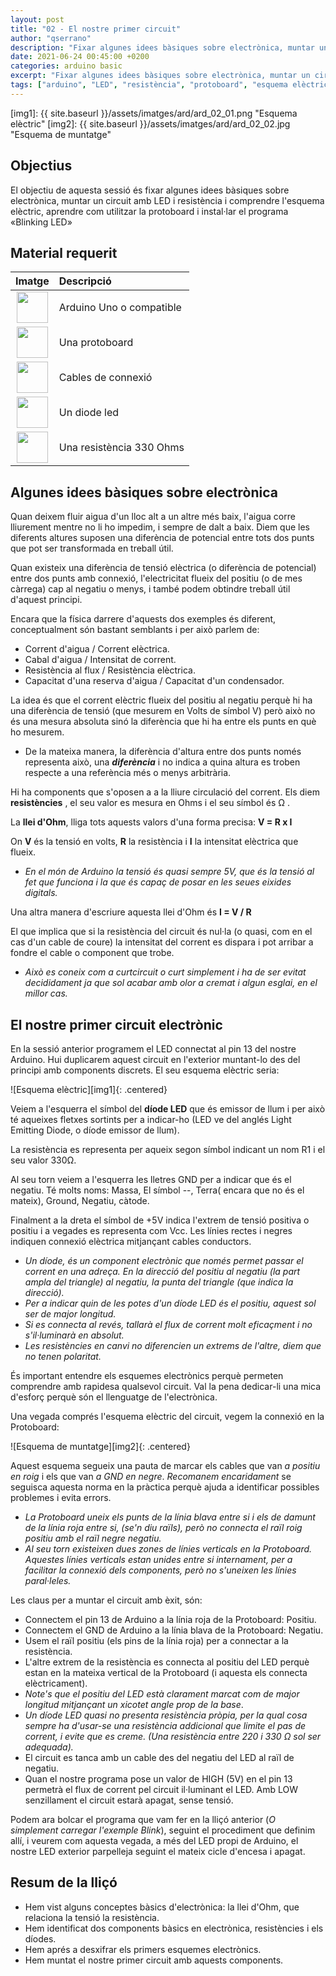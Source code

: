 ```yaml
---
layout: post
title: "02 - El nostre primer circuit"
author: "qserrano"
description: "Fixar algunes idees bàsiques sobre electrònica, muntar un circuit amb LED i resistència i comprendre l'esquema elèctric, aprendre com utilitzar la protoboard i instal·lar el programa «Blinking LED»"
date: 2021-06-24 00:45:00 +0200
categories: arduino basic
excerpt: "Fixar algunes idees bàsiques sobre electrònica, muntar un circuit amb LED i resistència i comprendre l'esquema elèctric, aprendre com utilitzar la protoboard i instal·lar el programa «Blinking LED»"
tags: ["arduino", "LED", "resistència", "protoboard", "esquema elèctric"]
---
```


[img1]: {{ site.baseurl }}/assets/imatges/ard/ard_02_01.png "Esquema elèctric"
[img2]: {{ site.baseurl }}/assets/imatges/ard/ard_02_02.jpg "Esquema de muntatge"

## Objectius

El objectiu de aquesta sessió és fixar algunes idees bàsiques sobre electrònica, muntar un circuit amb LED i resistència i comprendre l'esquema elèctric, aprendre com utilitzar la protoboard i instal·lar el programa «Blinking LED»

## Material requerit

|                                 Imatge                                 | Descripció               |
| :--------------------------------------------------------------------: | :----------------------- |
|   <img src="{{ site.baseurl }}/assets/imatges/mat/mat_unor3.png" width="50" height="50">    | Arduino Uno o compatible |
| <img src="{{ site.baseurl }}/assets/imatges/mat/mat_protoboard.png" width="50" height="50"> | Una protoboard           |
|   <img src="{{ site.baseurl }}/assets/imatges/mat/mat_cables.png" width="50" height="50">   | Cables de connexió       |
|    <img src="{{ site.baseurl }}/assets/imatges/mat/mat_led.png" width="50" height="50">     | Un diode led             |
|  <img src="{{ site.baseurl }}/assets/imatges/mat/mat_resis330.png" width="50" height="50">  | Una resistència 330 Ohms |

## Algunes idees bàsiques sobre electrònica

Quan deixem fluir aigua d'un lloc alt a un altre més baix, l'aigua corre lliurement mentre no li ho impedim, i sempre de dalt a baix. Diem que les diferents altures suposen una diferència de potencial entre tots dos punts que pot ser transformada en treball útil.

Quan existeix una diferència de tensió elèctrica (o diferència de potencial) entre dos punts amb connexió, l'electricitat flueix del positiu (o de mes càrrega) cap al negatiu o menys, i també podem obtindre treball útil d'aquest principi.

Encara que la física darrere d'aquests dos exemples és diferent, conceptualment són bastant semblants i per això parlem de:

- Corrent d'aigua / Corrent elèctrica.
- Cabal d'aigua / Intensitat de corrent.
- Resistència al flux / Resistència elèctrica.
- Capacitat d'una reserva d'aigua / Capacitat d'un condensador.

La idea és que el corrent elèctric flueix del positiu al negatiu perquè hi ha una diferència de tensió (que mesurem en Volts de símbol V) però això no és una mesura absoluta sinó la diferència que hi ha entre els punts en què ho mesurem.

- De la mateixa manera, la diferència d'altura entre dos punts només representa això, una **_diferència_** i no indica a quina altura es troben respecte a una referència més o menys arbitrària.

Hi ha components que s'oposen a a la lliure circulació del corrent. Els diem **resistències** , el seu valor es mesura en Ohms i el seu símbol és Ω .

La **llei d'Ohm**, lliga tots aquests valors d'una forma precisa: **V = R x I**

On **V** és la tensió en volts, **R** la resistència i **I** la intensitat elèctrica que flueix.

- _En el món de Arduino la tensió és quasi sempre 5V, que és la tensió al fet que funciona i la que és capaç de posar en les seues eixides digitals._

Una altra manera d'escriure aquesta llei d'Ohm és **I = V / R**

El que implica que si la resistència del circuit és nul·la (o quasi, com en el cas d'un cable de coure) la intensitat del corrent es dispara i pot arribar a fondre el cable o component que trobe.

- _Això es coneix com a curtcircuit o curt simplement i ha de ser evitat decididament ja que sol acabar amb olor a cremat i algun esglai, en el millor cas._

## El nostre primer circuit electrònic

En la sessió anterior programem el LED connectat al pin 13 del nostre Arduino. Hui duplicarem aquest circuit en l'exterior muntant-lo des del principi amb components discrets. El seu esquema elèctric seria:

![Esquema elèctric][img1]{: .centered}

Veiem a l'esquerra el símbol del **díode LED** que és emissor de llum i per això té aqueixes fletxes sortints per a indicar-ho (LED ve del anglés Light Emitting Diode, o díode emissor de llum).

La resistència es representa per aqueix segon símbol indicant un nom R1 i el seu valor 330Ω.

Al seu torn veiem a l'esquerra les lletres GND per a indicar que és el negatiu. Té molts noms: Massa, El símbol --, Terra( encara que no és el mateix), Ground, Negatiu, càtode.

Finalment a la dreta el símbol de +5V indica l'extrem de tensió positiva o positiu i a vegades es representa com Vcc. Les línies rectes i negres indiquen connexió elèctrica mitjançant cables conductors.

- _Un díode, és un component electrònic que només permet passar el corrent en una adreça. En la direcció del positiu al negatiu (la part ampla del triangle) al negatiu, la punta del triangle (que indica la direcció)._
- _Per a indicar quin de les potes d'un díode LED és el positiu, aquest sol ser de major longitud._
- _Si es connecta al revés, tallarà el flux de corrent molt eficaçment i no s'il·luminarà en absolut._
- _Les resistències en canvi no diferencien un extrems de l'altre, diem que no tenen polaritat._

És important entendre els esquemes electrònics perquè permeten comprendre amb rapidesa qualsevol circuit. Val la pena dedicar-li una mica d'esforç perquè són el llenguatge de l'electrònica.

Una vegada comprés l'esquema elèctric del circuit, vegem la connexió en la Protoboard:

![Esquema de muntatge][img2]{: .centered}

Aquest esquema segueix una pauta de marcar els cables que van _a positiu en roig_ i els que van _a GND en negre_. _Recomanem encaridament_ se seguisca aquesta norma en la pràctica perquè ajuda a identificar possibles problemes i evita errors.

- _La Protoboard uneix els punts de la línia blava entre si i els de damunt de la línia roja entre si, (se'n diu raïls), però no connecta el raïl roig positiu amb el raïl negre negatiu._
- _Al seu torn existeixen dues zones de línies verticals en la Protoboard. Aquestes línies verticals estan unides entre si internament, per a facilitar la connexió dels components, però no s'uneixen les línies paral·leles._

Les claus per a muntar el circuit amb èxit, són:

- Connectem el pin 13 de Arduino a la línia roja de la Protoboard: Positiu.
- Connectem el GND de Arduino a la línia blava de la Protoboard: Negatiu.
- Usem el raïl positiu (els pins de la línia roja) per a connectar a la resistència.
- L'altre extrem de la resistència es connecta al positiu del LED perquè estan en la mateixa vertical de la Protoboard (i aquesta els connecta elèctricament).
- _Note's que el positiu del LED està clarament marcat com de major longitud mitjançant un xicotet angle prop de la base_.
- _Un díode LED quasi no presenta resistència pròpia, per la qual cosa sempre ha d'usar-se una resistència addicional que limite el pas de corrent, i evite que es creme. (Una resistència entre 220 i 330 Ω sol ser adequada)._
- El circuit es tanca amb un cable des del negatiu del LED al raïl de negatiu.
- Quan el nostre programa pose un valor de HIGH (5V) en el pin 13 permetrà el flux de corrent pel circuit il·luminant el LED. Amb LOW senzillament el circuit estarà apagat, sense tensió.

Podem ara bolcar el programa que vam fer en la lliçó anterior (_O simplement carregar l'exemple Blink_), seguint el procediment que definim allí, i veurem com aquesta vegada, a més del LED propi de Arduino, el nostre LED exterior parpelleja seguint el mateix cicle d'encesa i apagat.

## Resum de la lliçó

- Hem vist alguns conceptes bàsics d'electrònica: la llei d'Ohm, que relaciona la tensió la resistència.
- Hem identificat dos components bàsics en electrònica, resistències i els díodes.
- Hem aprés a desxifrar els primers esquemes electrònics.
- Hem muntat el nostre primer circuit amb aquests components.